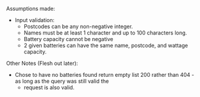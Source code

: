 Assumptions made:
- Input validation:
  - Postcodes can be any non-negative integer.
  - Names must be at least 1 character and up to 100 characters long.
  - Battery capacity cannot be negative
  - 2 given batteries can have the same name, postcode, and wattage capacity.

Other Notes (Flesh out later):
- Chose to have no batteries found return empty list 200 rather than 404 - as long as the query was still valid the 
  - request is also valid.